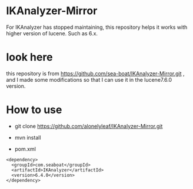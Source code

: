 # IKAnalyzer-Mirror
For IKAnalyzer has stopped maintaining, this repository helps it works with higher version of lucene. Such as 6.x.

# look here
this repository is from https://github.com/sea-boat/IKAnalyzer-Mirror.git , and I made some modifications so that I can use it in the lucene7.6.0 version.

# How to use

* git clone https://github.com/alonelyleaf/IKAnalyzer-Mirror.git

* mvn install

* pom.xml

```
<dependency> 			
  <groupId>com.seaboat</groupId> 			
  <artifactId>IKAnalyzer</artifactId> 			
  <version>6.4.0</version> 		
</dependency>
```
